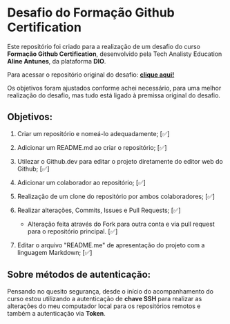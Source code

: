 # Desafio do Formação Github Certification

Este repositório foi criado para a realização de um desafio do curso **Formação Github Certification**, desenvolvido pela Tech Analisty Education **Aline Antunes**, da plataforma **DIO**.

Para acessar o repositório original do desafio: [**clique aqui!**](https://github.com/alinealien/desafio-github-markdown/)

Os objetivos foram ajustados conforme achei necessário, para uma melhor realização do desafio, mas tudo está ligado à premissa original do desafio.



## Objetivos:

1. Criar um repositório e nomeá-lo adequadamente; [✅]

2. Adicionar um README.md ao criar o repositório; [✅]

3. Utilezar o Github.dev para editar o projeto diretamente do editor web do Github; [✅]

4. Adicionar um colaborador ao repositório; [✅]

5. Realização de um clone do repositório por ambos colaboradores; [✅]

6. Realizar alterações, Commits, Issues e Pull Requests; [✅]
   - Alteração feita através do Fork para outra conta e via pull request para o repositório principal. [✅]
   
8. Editar o arquivo "README.me" de apresentação do projeto com a linguagem Markdown; [✅]

   

## Sobre métodos de autenticação:

Pensando no quesito segurança, desde o início do acompanhamento do curso estou utilizando a autenticação de **chave SSH** para realizar as alterações do meu computador local para os repositórios remotos e também a autenticação via **Token**.
